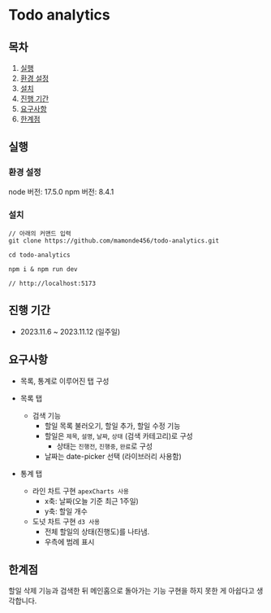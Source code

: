# Todo analytics

## 목차

1. [실행](#실행)
2. [환경 설정](#환경-설정)
3. [설치](#설치)
4. [진행 기간](#진행-기간)
5. [요구사항](#요구사항)
6. [한계점](#한계점)

## 실행

### 환경 설정

node 버전: 17.5.0
npm 버전: 8.4.1

### 설치

```
// 아래의 커맨드 입력
git clone https://github.com/mamonde456/todo-analytics.git

cd todo-analytics

npm i & npm run dev

// http://localhost:5173

```

## 진행 기간

- 2023.11.6 ~ 2023.11.12 (일주일)

## 요구사항

- 목록, 통계로 이루어진 탭 구성

- 목록 탭

  - 검색 기능
    - 할일 목록 불러오기, 할일 추가, 할일 수정 기능
    - 할일은 `제목`, `설명`, `날짜`, `상태` (검색 카테고리)로 구성
      - 상태는 `진행전`, `진행중`, `완료`로 구성
    - 날짜는 date-picker 선택 (라이브러리 사용함)

- 통계 탭
  - 라인 차트 구현 `apexCharts 사용`
    - x축: 날짜(오늘 기준 최근 1주일)
    - y축: 할일 개수
  - 도넛 차트 구현 `d3 사용`
    - 전체 할일의 상태(진행도)를 나타냄.
    - 우측에 범례 표시

## 한계점

할일 삭제 기능과 검색한 뒤 메인홈으로 돌아가는 기능 구현을 하지 못한 게 아쉽다고 생각합니다.
